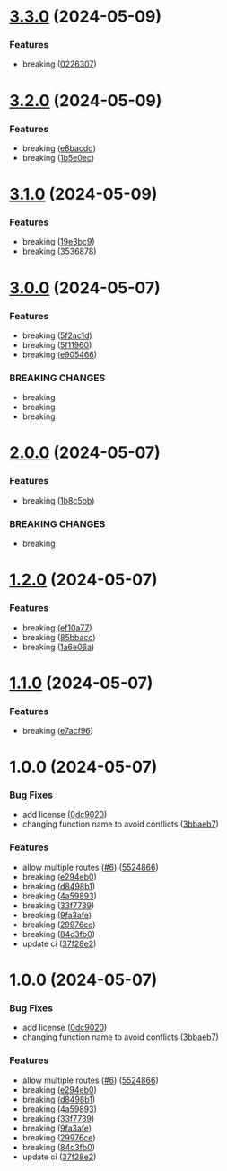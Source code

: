 # [3.3.0](https://github.com/MapColonies/nginx/compare/v3.2.0...v3.3.0) (2024-05-09)


### Features

* breaking ([0226307](https://github.com/MapColonies/nginx/commit/0226307d2e5700253a4358132e4f63275136cd06))

# [3.2.0](https://github.com/MapColonies/nginx/compare/v3.1.0...v3.2.0) (2024-05-09)


### Features

* breaking ([e8bacdd](https://github.com/MapColonies/nginx/commit/e8bacddf2ba6903646490daec6b3736dbad97b95))
* breaking ([1b5e0ec](https://github.com/MapColonies/nginx/commit/1b5e0ec45dbf96f96b61fb31b5aded6f706c434e))

# [3.1.0](https://github.com/MapColonies/nginx/compare/v3.0.0...v3.1.0) (2024-05-09)


### Features

* breaking ([19e3bc9](https://github.com/MapColonies/nginx/commit/19e3bc9a7985c2507e52907f47060079d6d0c767))
* breaking ([3536878](https://github.com/MapColonies/nginx/commit/3536878309f34887f357abe2b37b33ed70aec7cf))

# [3.0.0](https://github.com/MapColonies/nginx/compare/v2.0.0...v3.0.0) (2024-05-07)


### Features

* breaking ([5f2ac1d](https://github.com/MapColonies/nginx/commit/5f2ac1db8d238d508cc58b63bad879bcb5db5b3b))
* breaking ([5f11960](https://github.com/MapColonies/nginx/commit/5f11960f0a53cc81adaa5a956b7c1820cbbb26df))
* breaking ([e905466](https://github.com/MapColonies/nginx/commit/e905466b45c4ea741eef00c693ab976f8c2e7820))


### BREAKING CHANGES

* breaking
* breaking
* breaking

# [2.0.0](https://github.com/MapColonies/nginx/compare/v1.2.0...v2.0.0) (2024-05-07)


### Features

* breaking ([1b8c5bb](https://github.com/MapColonies/nginx/commit/1b8c5bbedcdd6521a2ea2f6802cd69b00b0befd1))


### BREAKING CHANGES

* breaking

# [1.2.0](https://github.com/MapColonies/nginx/compare/v1.1.0...v1.2.0) (2024-05-07)


### Features

* breaking ([ef10a77](https://github.com/MapColonies/nginx/commit/ef10a77553b39ac4c5d84997402ae2f6bfb7e081))
* breaking ([85bbacc](https://github.com/MapColonies/nginx/commit/85bbacc1b3b77bbe6f5f2975fddb26b8b2e33e0d))
* breaking ([1a6e06a](https://github.com/MapColonies/nginx/commit/1a6e06ad3c026253dc3afc92f397d5713f69c6c5))

# [1.1.0](https://github.com/MapColonies/nginx/compare/v1.0.0...v1.1.0) (2024-05-07)


### Features

* breaking ([e7acf96](https://github.com/MapColonies/nginx/commit/e7acf968749bad63389c66a23f4d4bd0be8a85dd))

# 1.0.0 (2024-05-07)


### Bug Fixes

* add license ([0dc9020](https://github.com/MapColonies/nginx/commit/0dc9020cd93b850057940aad579e5fdb8b1d01ac))
* changing function name to avoid conflicts ([3bbaeb7](https://github.com/MapColonies/nginx/commit/3bbaeb7557238cff838a3d6a035d79d59da74113))


### Features

* allow multiple routes ([#6](https://github.com/MapColonies/nginx/issues/6)) ([5524866](https://github.com/MapColonies/nginx/commit/5524866fe6a612d594d33c089b3a6839c878aca6))
* breaking ([e294eb0](https://github.com/MapColonies/nginx/commit/e294eb074d768d89eb60a17f426c7fddf7caabf6))
* breaking ([d8498b1](https://github.com/MapColonies/nginx/commit/d8498b1a9dbc9e9d6d7a60ff7cf7eef3542c2318))
* breaking ([4a59893](https://github.com/MapColonies/nginx/commit/4a5989397cd27d6db0b1566adbd6e7e9279cfbac))
* breaking ([33f7739](https://github.com/MapColonies/nginx/commit/33f77399381903087023a25fb3b0ce8fc8407754))
* breaking ([9fa3afe](https://github.com/MapColonies/nginx/commit/9fa3afe4071dbf2cd366ae3f614b2e4cfa2eec0d))
* breaking ([29976ce](https://github.com/MapColonies/nginx/commit/29976ce1e27df7f5326c3e50de8cb207df44ce49))
* breaking ([84c3fb0](https://github.com/MapColonies/nginx/commit/84c3fb014160f492ea368898ac1b48b9daed85fd))
* update ci ([37f28e2](https://github.com/MapColonies/nginx/commit/37f28e28b90a573f3c3869f99e8d4ecd2fe81b13))

# 1.0.0 (2024-05-07)


### Bug Fixes

* add license ([0dc9020](https://github.com/MapColonies/nginx/commit/0dc9020cd93b850057940aad579e5fdb8b1d01ac))
* changing function name to avoid conflicts ([3bbaeb7](https://github.com/MapColonies/nginx/commit/3bbaeb7557238cff838a3d6a035d79d59da74113))


### Features

* allow multiple routes ([#6](https://github.com/MapColonies/nginx/issues/6)) ([5524866](https://github.com/MapColonies/nginx/commit/5524866fe6a612d594d33c089b3a6839c878aca6))
* breaking ([e294eb0](https://github.com/MapColonies/nginx/commit/e294eb074d768d89eb60a17f426c7fddf7caabf6))
* breaking ([d8498b1](https://github.com/MapColonies/nginx/commit/d8498b1a9dbc9e9d6d7a60ff7cf7eef3542c2318))
* breaking ([4a59893](https://github.com/MapColonies/nginx/commit/4a5989397cd27d6db0b1566adbd6e7e9279cfbac))
* breaking ([33f7739](https://github.com/MapColonies/nginx/commit/33f77399381903087023a25fb3b0ce8fc8407754))
* breaking ([9fa3afe](https://github.com/MapColonies/nginx/commit/9fa3afe4071dbf2cd366ae3f614b2e4cfa2eec0d))
* breaking ([29976ce](https://github.com/MapColonies/nginx/commit/29976ce1e27df7f5326c3e50de8cb207df44ce49))
* breaking ([84c3fb0](https://github.com/MapColonies/nginx/commit/84c3fb014160f492ea368898ac1b48b9daed85fd))
* update ci ([37f28e2](https://github.com/MapColonies/nginx/commit/37f28e28b90a573f3c3869f99e8d4ecd2fe81b13))

